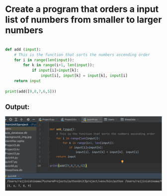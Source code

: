 # Create a program that orders a input list of numbers from smaller to larger numbers

```.py

def add (input):
    # This is the function that sorts the numbers ascending order
    for i in range(len(input)):
        for k in range(i+1, len(input)):
            if input[i]>input[k]:
                input[i], input[k] = input[k], input[i]
    return input

print(add([9,8,7,6,5]))

```

## Output: 
![](quiz44out.png)
